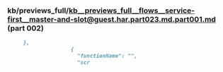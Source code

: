 ### kb/previews_full/kb__previews_full__flows__service-first__master-and-slot@guest.har.part023.md.part001.md (part 002)

```md
     },
                    {
                      "functionName": "",
                      "scr
```

```
